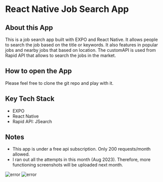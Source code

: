 # React Native Job Search App

## About this App

This is a job search app built with EXPO and React Native. It allows people to search the job based on the title or keywords. It also features in popular jobs and nearby jobs that based on location. The customAPI is used from Rapid API that allows to search the jobs in the market. 


## How to open the App

Please feel free to clone the git repo and play with it. 


## Key Tech Stack

- EXPO
- React Native
- Rapid API: JSearch

## Notes

- This app is under a free api subscription. Only 200 requests/month allowed. 
- I ran out all the attempts in this month (Aug 2023). Therefore, more functioning screenshots will be uploaded next month. 

![error](/react_native_jobs/assets/images/error_home.jpg)
![error](/react_native_jobs/assets/images/error_job.jpg)


